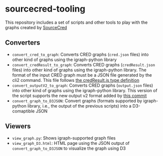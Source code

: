 # sourcecred-tooling

This repository includes a set of scripts and other tools to play with the graphs created 
by [SourceCred](https://sourcecred.io)

## Converters

* ```convert_cred_to_graph```: Converts CRED graphs (`cred.json` files) into other kind of graphs  using the igraph-python library
* ```convert_credResult_to_graph```: Converts CRED graphs (`credResult.json` files) into other kind of graphs using the  igraph-python library. The format of the input CRED graph must be a JSON file generated by the cli2 command. This
  file follows [the credResult.js type definition](https://github.com/sourcecred/sourcecred/blob/2fd32dd78547a101c33d2c0112962b8b9f2503fb/src/analysis/credResult.js#L30-L42)
* ```convert_outputV2_to_graph```: Converts CRED graphs (`output.json` files) into other kind of graphs using the igraph-python library. This version of the script supports the new output v2 format added by [this commit](https://github.com/sourcecred/sourcecred/commit/b985214fa2754ca61c62133059529e3060de954d)
* ```convert_graph_to_D3JSON```: Convert graphs (formats supported by igraph-python library, i.e., the output of the previous scripts) into a D3-comaptible JSON

## Viewers

* ```view_graph.py```: Shows igraph-supported graph files 
* ```view_graph_D3.html```: HTML page using the JSON output of ```convert_graph_to_D3JSON``` to visualize the graph
 using D3
